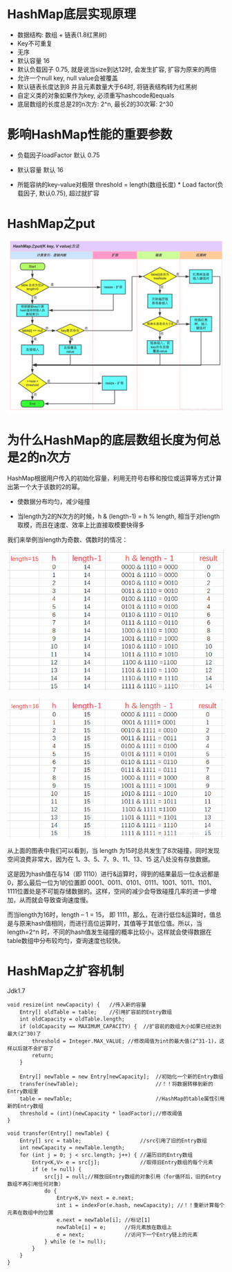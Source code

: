 # HashMap底层实现原理

- 数据结构: 数组 + 链表(1.8红黑树)
- Key不可重复
- 无序
- 默认容量 16
- 默认负载因子 0.75, 就是说当size到达12时, 会发生扩容, 扩容为原来的两倍
- 允许一个null key, null value会被覆盖
- 默认链表长度达到8 并且元素数量大于64时, 将链表结构转为红黑树
- 自定义类的对象如果作为key, 必须重写hashcode和equals
- 底层数组的长度总是2的n次方: 2^n, 最长2的30次幂:  2^30


# 影响HashMap性能的重要参数

- 负载因子loadFactor  默认 0.75

- 默认容量 默认 16
- 所能容纳的key-value对极限 threshold = length(数组长度) * Load factor(负载因子, 默认0.75), 超过就扩容

# HashMap之put

![HashMap.put()](../../../assets/20200618150149962.png)
# 为什么HashMap的底层数组长度为何总是2的n次方

HashMap根据用户传入的初始化容量，利用无符号右移和按位或运算等方式计算出第一个大于该数的2的幂。

- 使数据分布均匀，减少碰撞

- 当length为2的N次方的时候，h & (length-1) = h % length, 相当于对length取模，而且在速度、效率上比直接取模要快得多

我们来举例当length为奇数、偶数时的情况：

![当容量length为奇数时](../../../assets/20200618150805100.png)

![当容量length为偶数时](../../../assets/watermark,type_ZmFuZ3poZW5naGVpdGk,shadow_10,text_aHR0cHM6Ly9ibG9nLmNzZG4ubmV0L3FxXzM3MTQxNzcz,size_16,color_FFFFFF,t_70-20221229104123242.png)

从上面的图表中我们可以看到，当 length 为15时总共发生了8次碰撞，同时发现空间浪费非常大，因为在 1、3、5、7、9、11、13、15 这八处没有存放数据。

这是因为hash值在与14（即 1110）进行&运算时，得到的结果最后一位永远都是0，那么最后一位为1的位置即 0001、0011、0101、0111、1001、1011、1101、1111位置处是不可能存储数据的。这样，空间的减少会导致碰撞几率的进一步增加，从而就会导致查询速度慢。

而当length为16时，length – 1 = 15， 即 1111，那么，在进行低位&运算时，值总是与原来hash值相同，而进行高位运算时，其值等于其低位值。所以，当 length=2^n 时，不同的hash值发生碰撞的概率比较小，这样就会使得数据在table数组中分布较均匀，查询速度也较快。

# HashMap之扩容机制

Jdk1.7

```
void resize(int newCapacity) {   //传入新的容量
    Entry[] oldTable = table;    //引用扩容前的Entry数组
    int oldCapacity = oldTable.length;         
    if (oldCapacity == MAXIMUM_CAPACITY) {  //扩容前的数组大小如果已经达到最大(2^30)了
        threshold = Integer.MAX_VALUE; //修改阈值为int的最大值(2^31-1)，这样以后就不会扩容了
        return;
    }
 
    Entry[] newTable = new Entry[newCapacity];  //初始化一个新的Entry数组
    transfer(newTable);                         //！！将数据转移到新的Entry数组里
    table = newTable;                           //HashMap的table属性引用新的Entry数组
    threshold = (int)(newCapacity * loadFactor);//修改阈值
}
```

```
void transfer(Entry[] newTable) {
    Entry[] src = table;                   //src引用了旧的Entry数组
    int newCapacity = newTable.length;
    for (int j = 0; j < src.length; j++) { //遍历旧的Entry数组
        Entry<K,V> e = src[j];             //取得旧Entry数组的每个元素
        if (e != null) {
            src[j] = null;//释放旧Entry数组的对象引用（for循环后，旧的Entry数组不再引用任何对象）
            do {
                Entry<K,V> next = e.next;
                int i = indexFor(e.hash, newCapacity); //！！重新计算每个元素在数组中的位置
                e.next = newTable[i]; //标记[1]
                newTable[i] = e;      //将元素放在数组上
                e = next;             //访问下一个Entry链上的元素
            } while (e != null);
        }
    }
} 
```

